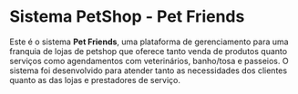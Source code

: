 # Sistema PetShop - Pet Friends

Este é o sistema **Pet Friends**, uma plataforma de gerenciamento para uma franquia de lojas de petshop que oferece tanto venda de produtos quanto serviços como agendamentos com veterinários, banho/tosa e passeios. O sistema foi desenvolvido para atender tanto as necessidades dos clientes quanto as das lojas e prestadores de serviço.
